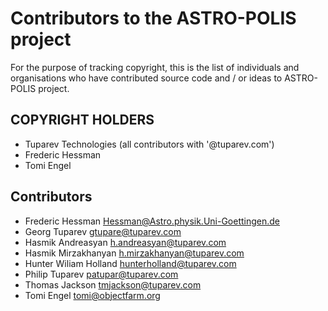 # Contributors to the ASTRO-POLIS project

For the purpose of tracking copyright, this is the list of individuals and organisations who have contributed 
source code and / or ideas to ASTRO-POLIS project.


## COPYRIGHT HOLDERS

- Tuparev Technologies (all contributors with '@tuparev.com')
- Frederic Hessman
- Tomi Engel

## Contributors

- Frederic Hessman <Hessman@Astro.physik.Uni-Goettingen.de>
- Georg Tuparev <gtupare@tuparev.com>
- Hasmik Andreasyan <h.andreasyan@tuparev.com>
- Hasmik Mirzakhanyan <h.mirzakhanyan@tuparev.com>
- Hunter Wiliam Holland <hunterholland@tuparev.com>
- Philip Tuparev <patupar@tuparev.com>
- Thomas Jackson <tmjackson@tuparev.com>
- Tomi Engel <tomi@objectfarm.org>
